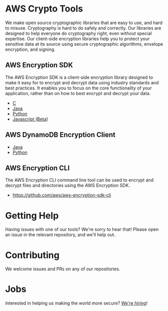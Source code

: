 # AWS Crypto Tools

We make open source cryptographic libraries that are easy to use, and hard to misuse. Cryptography is hard to do safely and correctly. Our libraries are designed to help everyone do cryptography right, even without special expertise. Our client-side encryption libraries help you to protect your sensitive data at its source using secure cryptographic algorithms, envelope encryption, and signing. 

## AWS Encryption SDK
The AWS Encryption SDK is a client-side encryption library designed to make it easy for to encrypt and decrypt data using industry standards and best practices. It enables you to focus on the core functionality of your application, rather than on how to best encrypt and decrypt your data. 

- [C](https://github.com/aws/aws-encryption-sdk-c)
- [Java](https://github.com/aws/aws-encryption-sdk-java)
- [Python](https://github.com/aws/aws-encryption-sdk-python/)
- [Javascript (Beta)](https://github.com/awslabs/aws-encryption-sdk-javascript)

## AWS DynamoDB Encryption Client
- [Java](https://github.com/aws/aws-dynamodb-encryption-java)
- [Python](https://github.com/aws/aws-dynamodb-encryption-python)

## AWS Encryption CLI
The AWS Encryption CLI command line tool can be used to encrypt and decrypt files and directories using the AWS Encryption SDK.
- https://github.com/aws/aws-encryption-sdk-cli

# Getting Help
Having issues with one of our tools? We're sorry to hear that! Please open an issue in the relevant repository, and we'll help out. 

# Contributing
We welcome issues and PRs on any of our repositories.

# Jobs
Interested in helping us making the world more secure? [We're hiring](https://www.amazon.jobs/en/search?offset=0&result_limit=10&sort=relevant&cities[]=Seattle%2C%20Washington%2C%20USA&business_category[]=amazon-web-services&distanceType=Mi&radius=24km&latitude=&longitude=&loc_group_id=&loc_query=&base_query=crypto%20tools&city=&country=&region=&county=&query_options=&)! 
